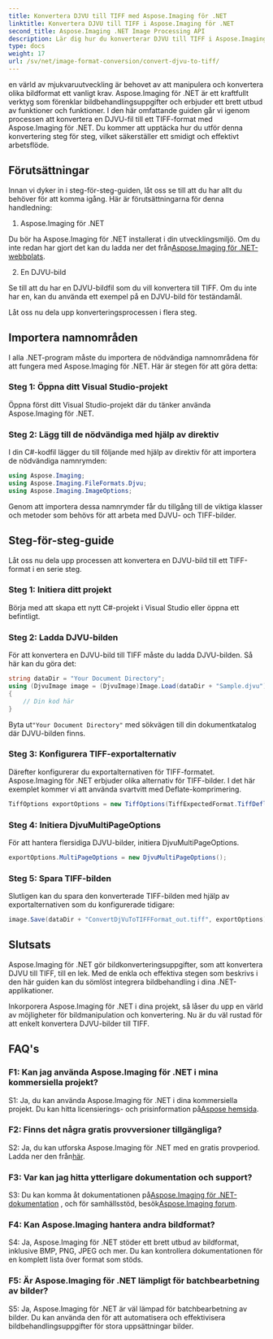 ```yaml
---
title: Konvertera DJVU till TIFF med Aspose.Imaging för .NET
linktitle: Konvertera DJVU till TIFF i Aspose.Imaging för .NET
second_title: Aspose.Imaging .NET Image Processing API
description: Lär dig hur du konverterar DJVU till TIFF i Aspose.Imaging för .NET, ett mångsidigt bildmanipuleringsverktyg. Gör dina bildkonverteringsuppgifter enklare.
type: docs
weight: 17
url: /sv/net/image-format-conversion/convert-djvu-to-tiff/
---
```

en värld av mjukvaruutveckling är behovet av att manipulera och konvertera olika bildformat ett vanligt krav. Aspose.Imaging för .NET är ett kraftfullt verktyg som förenklar bildbehandlingsuppgifter och erbjuder ett brett utbud av funktioner och funktioner. I den här omfattande guiden går vi igenom processen att konvertera en DJVU-fil till ett TIFF-format med Aspose.Imaging för .NET. Du kommer att upptäcka hur du utför denna konvertering steg för steg, vilket säkerställer ett smidigt och effektivt arbetsflöde.

## Förutsättningar

Innan vi dyker in i steg-för-steg-guiden, låt oss se till att du har allt du behöver för att komma igång. Här är förutsättningarna för denna handledning:

1. Aspose.Imaging för .NET

 Du bör ha Aspose.Imaging för .NET installerat i din utvecklingsmiljö. Om du inte redan har gjort det kan du ladda ner det från[Aspose.Imaging för .NET-webbplats](https://releases.aspose.com/imaging/net/).

2. En DJVU-bild

Se till att du har en DJVU-bildfil som du vill konvertera till TIFF. Om du inte har en, kan du använda ett exempel på en DJVU-bild för teständamål.

Låt oss nu dela upp konverteringsprocessen i flera steg.

## Importera namnområden

I alla .NET-program måste du importera de nödvändiga namnområdena för att fungera med Aspose.Imaging för .NET. Här är stegen för att göra detta:

### Steg 1: Öppna ditt Visual Studio-projekt

Öppna först ditt Visual Studio-projekt där du tänker använda Aspose.Imaging för .NET.

### Steg 2: Lägg till de nödvändiga med hjälp av direktiv

I din C#-kodfil lägger du till följande med hjälp av direktiv för att importera de nödvändiga namnrymden:

```csharp
using Aspose.Imaging;
using Aspose.Imaging.FileFormats.Djvu;
using Aspose.Imaging.ImageOptions;
```

Genom att importera dessa namnrymder får du tillgång till de viktiga klasser och metoder som behövs för att arbeta med DJVU- och TIFF-bilder.

## Steg-för-steg-guide

Låt oss nu dela upp processen att konvertera en DJVU-bild till ett TIFF-format i en serie steg.

### Steg 1: Initiera ditt projekt

Börja med att skapa ett nytt C#-projekt i Visual Studio eller öppna ett befintligt.

### Steg 2: Ladda DJVU-bilden

För att konvertera en DJVU-bild till TIFF måste du ladda DJVU-bilden. Så här kan du göra det:

```csharp
string dataDir = "Your Document Directory";
using (DjvuImage image = (DjvuImage)Image.Load(dataDir + "Sample.djvu"))
{
    // Din kod här
}
```

 Byta ut`"Your Document Directory"` med sökvägen till din dokumentkatalog där DJVU-bilden finns.

### Steg 3: Konfigurera TIFF-exportalternativ

Därefter konfigurerar du exportalternativen för TIFF-formatet. Aspose.Imaging för .NET erbjuder olika alternativ för TIFF-bilder. I det här exemplet kommer vi att använda svartvitt med Deflate-komprimering.

```csharp
TiffOptions exportOptions = new TiffOptions(TiffExpectedFormat.TiffDeflateBw);
```

### Steg 4: Initiera DjvuMultiPageOptions

För att hantera flersidiga DJVU-bilder, initiera DjvuMultiPageOptions.

```csharp
exportOptions.MultiPageOptions = new DjvuMultiPageOptions();
```

### Steg 5: Spara TIFF-bilden

Slutligen kan du spara den konverterade TIFF-bilden med hjälp av exportalternativen som du konfigurerade tidigare:

```csharp
image.Save(dataDir + "ConvertDjVuToTIFFFormat_out.tiff", exportOptions);
```

## Slutsats

Aspose.Imaging för .NET gör bildkonverteringsuppgifter, som att konvertera DJVU till TIFF, till en lek. Med de enkla och effektiva stegen som beskrivs i den här guiden kan du sömlöst integrera bildbehandling i dina .NET-applikationer.

Inkorporera Aspose.Imaging för .NET i dina projekt, så låser du upp en värld av möjligheter för bildmanipulation och konvertering. Nu är du väl rustad för att enkelt konvertera DJVU-bilder till TIFF.

## FAQ's

### F1: Kan jag använda Aspose.Imaging för .NET i mina kommersiella projekt?

S1: Ja, du kan använda Aspose.Imaging för .NET i dina kommersiella projekt. Du kan hitta licensierings- och prisinformation på[Aspose hemsida](https://purchase.aspose.com/buy).

### F2: Finns det några gratis provversioner tillgängliga?

 S2: Ja, du kan utforska Aspose.Imaging för .NET med en gratis provperiod. Ladda ner den från[här](https://releases.aspose.com/).

### F3: Var kan jag hitta ytterligare dokumentation och support?

 S3: Du kan komma åt dokumentationen på[Aspose.Imaging för .NET-dokumentation](https://reference.aspose.com/imaging/net/) , och för samhällsstöd, besök[Aspose.Imaging forum](https://forum.aspose.com/).

### F4: Kan Aspose.Imaging hantera andra bildformat?

S4: Ja, Aspose.Imaging för .NET stöder ett brett utbud av bildformat, inklusive BMP, PNG, JPEG och mer. Du kan kontrollera dokumentationen för en komplett lista över format som stöds.

### F5: Är Aspose.Imaging för .NET lämpligt för batchbearbetning av bilder?

S5: Ja, Aspose.Imaging för .NET är väl lämpad för batchbearbetning av bilder. Du kan använda den för att automatisera och effektivisera bildbehandlingsuppgifter för stora uppsättningar bilder.
